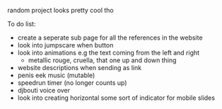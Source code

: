 random project
looks pretty cool tho

To do list:
- create a seperate sub page for all the references in the website
- look into jumpscare when button
- look into animations e.g the text coming from the left and right
    - metallic rouge, cruella, that one up and down thing
- website descriptions when sending as link
- penis eek music (mutable)
- speedrun timer (no longer counts up)
- djbouti voice over
- look into creating horizontal some sort of indicator for mobile slides